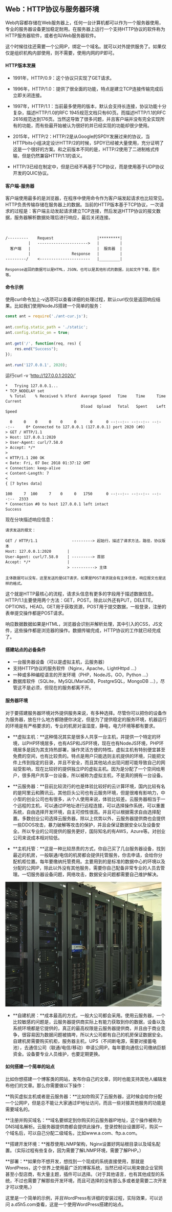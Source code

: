 ## Web：HTTP协议与服务器环境



Web内容都存储在Web服务器上，任何一台计算机都可以作为一个服务器使用，专业的服务器设备更加稳定耐用。在服务器上运行一个支持HTTP协议的软件称为HTTP服务器软件，或者也叫Web服务器软件。

这个时候往往还需要一个公网IP，绑定一个域名。就可以对外提供服务了。如果仅仅是组织机构内部使用，则不需要，使用内网的IP即可。



#### HTTP版本发展

* 1991年，HTTP/0.9：这个协议只实现了GET请求。



* 1996年，HTTP/1.0：提供了很全面的功能，特点是建立TCP连接传输完成后立即关闭连接。



* 1997年，HTTP/1.1：当前最多使用的版本，默认会支持长连接，协议功能十分复杂，描述HTTP/1.0的RFC 1945规范文档只有60页。而描述HTTP/1.1的RFC 2616规范达到176页。当然这导致了很多问题，并且客户端并没有完全实现所有的功能，而有些最开始被认为很好的并已经实现的功能却很少使用。



* 2015年，HTTP/2：HTTP/2是从Google的SPDY发展过来的协议，当HTTPbits小组决定设计HTTP/2的时候，SPDY已经被大量使用，充分证明了这是一个很好的方案。和之前版本不同的是，HTTP/2使用了二进制格式传输，但是仍然兼容HTTP/1.1的语义。


* HTTP/3已经在制定中，但是已经不再基于TCP协议，而是使用基于UDP协议开发的QUIC协议。



#### 客户端-服务器

客户端使用最多的是浏览器，在程序中使用命令作为客户端发起请求也比较常见。HTTP负责传输存储在服务器上的数据。当前的HTTP版本基于TCP协议，一次请求的过程是：客户端主动发起请求建立TCP连接，然后发送HTTP协议的报文数据，服务器解析数据处理后进行响应，最后关闭连接。

```


/---------    Request                   |*********|
          |   ---------------------->   |         |
  客户端   |	                          |  服务器  |
          |                  Response   |         |
---------/    <----------------------   |_________|

Response返回的数据可以是HTML，JSON，也可以是其他形式的数据，比如文件下载，图片等。
```



#### 命令示例

使用curl命令加上-v选项可以查看详细的处理过程，默认curl仅仅是返回响应结果。比如我们使用NodeJS搭建一个简单的服务：

```javascript
const ant = require('./ant-cur.js');

ant.config.static_path = './static';
ant.config.static_on = true;

ant.get('/', function(req, res) {
    res.end("Success");
});

ant.run('127.0.0.1', 2020);

```



运行curl  -v  ‘http://127.0.0.1:2020/’

```
*   Trying 127.0.0.1...
* TCP_NODELAY set
  % Total    % Received % Xferd  Average Speed   Time    Time     Time  Current
                                 Dload  Upload   Total   Spent    Left  Speed

  0     0    0     0    0     0      0      0 --:--:-- --:--:-- --:--:--     0* Connected to 127.0.0.1 (127.0.0.1) port 2020 (#0)
> GET / HTTP/1.1
> Host: 127.0.0.1:2020
> User-Agent: curl/7.58.0
> Accept: */*
> 
< HTTP/1.1 200 OK
< Date: Fri, 07 Dec 2018 01:37:12 GMT
< Connection: keep-alive
< Content-Length: 7
< 
{ [7 bytes data]

100     7  100     7    0     0   1750      0 --:--:-- --:--:-- --:--:--  2333
* Connection #0 to host 127.0.0.1 left intact
Success
```

现在分块描述响应信息：

```
请求发送的报文：

GET / HTTP/1.1               ---------> 起始行，描述了请求方法，路径，协议版本
Host: 127.0.0.1:2020       |
User-Agent: curl/7.58.0    | ---------> 首部
Accept: */*                |
                           > ----------> 主体

主体数据可以没有，这里发送的是GET请求，如果是POST请求就会有主体信息，响应报文也是这样的格式。
```

这个就是HTTP最核心的流程，请求头信息有更多的字段用于描述数据信息。HTTP/1.1主要使用两个方法：GET，POST。除此以外还有PUT，DELETE，OPTIONS，HEAD。GET用于获取资源，POST用于提交数据，一般登录，注册的表单提交操作都是POST请求。

响应数据数据如果是HTML，浏览器会识别并解析处理，其中引入的CSS，JS文件，这些操作都是浏览器的操作。数据传输完成，HTTP协议的工作就已经完成了。



#### 搭建站点的必备条件

* 一台服务器设备（可以是虚拟主机，云服务器）
* 支持HTTP协议的服务软件（Nginx，Apache，LightHttpd ...）
* 一种或多种编程语言的开发环境（PHP，NodeJS，GO，Python ...）
* 数据库软件（SQLite，MySQL/MariaDB，PostgreSQL，MongoDB ...），尽管这不是必须，但现在的服务都离不开。



#### 服务器环境

对于要搭建服务器环境对外提供服务来说，有多种选择。尽管你可以把你的设备作为服务器，放在什么地方都随便你决定，但是为了提供稳定的服务环境，机器运行的环境是有严格要求的，专业的机房对温湿度，静电，电力环境等都有要求。

* **虚拟主机：**这种情况其实是很多人共享一台主机，并提供一个特定的环境，以PHP环境居多，也有ASP和JSP环境，现在也有NodeJS环境，PHP环境居多是因为其支持热部署，操作灵活方便的特性。虚拟主机有特别便宜甚至免费的空间，也有比较贵的。特点是用户只能选则主机提供的环境，只能把文件上传到指定的目录，并且不安全，而且其他站点出现问题可能导致自己的网站受影响，现在比较好的提供独立IP的虚拟主机。因为是分配了一个空间给用户，很多用户共享一台设备，所以被称为虚拟主机，不是真的拥有一台设备。



* **云服务器：**目前比较流行的也是体验比较好的云计算环境，国内比较有名的是阿里云和腾讯云。其他巨头公司也有云服务环境，但是很难有影响力，中小型的创业公司也有很多，从个人使用来说，体验比较差。云服务器相当于一个远程的主机，可以通过IP地址进行远程连接，可以选择操作系统，可以重置系统，自由选择开发环境，自主可控性很高。并且可以根据需求自由选择配置。多数创业公司选择云服务器，除以上优势以外，云服务器提供商也会提供一些DDOS攻击，暴力破解等攻击的保护，并且会保证数据安全以及设备安全。所以专业的公司提供的服务更好，国际知名的有AWS，Azure等。对创业公司来说成本相对较低。



* **主机托管：**这是一种比较昂贵的方式，你自己买了几台服务器设备，找到最近的机房，一般联通/电信的机房都会提供托管服务，你去申请，会给你分配机柜位置。每年要缴纳托管费用。主要用到的是标准的数据中心的环境以及分配的公网IP，除此以外没有其他服务，需要你自己配备非常专业的人员去管理。一切服务器设备问题，网络攻击，数据安全问题都需要自己维护解决。

![](data-center3.jpg)

* **自建机房：**成本最高的方式，一般大公司都会采用。使用云服务器，一个比较敏感的问题是，云服务器提供商实际上有能力获取到你的数据，设备以及系统环境都是它提供的，真正的最高权限是云服务器提供商，并且由于商业竞争，很容易因为数据问题被搞垮，所以大公司都有自己的机房保证数据安全。自建机房需要购买机柜，服务器主机，UPS（不间断电源，需要对接蓄电池），去通信公司（联通/电信/移动）申请公网IP。每年要向通信公司缴纳巨额资金。设备要专业人员维护，也要定期更换。



#### 如何搭建一个简单的站点

比如你想搭建一个博客类的网站，发布你自己的文章，同时也能支持其他人编辑发布他们的文章。那么你需要做以下操作：

**购买虚拟主机或者是云服务器：**比如你购买了云服务器，这时候会给你分配一个公网IP，但是总不能让大家通过IP地址访问，而且一些对接其他服务的功能是需要域名的。

**注册并购买域名：**域名要绑定到你购买的云服务器IP地址，这个操作被称为DNS域名解析。云服务器提供商都会提供此操作，登录控制台设置即可，购买一个域名后，可以自己分配二级域名，比如www.a.com、ftp.a.com。

**搭建开发环境：**推荐使用LNMP架构，Nginx设置好网站根目录以及域名配置。（实际过程有些复杂，因为需要了解LNMP环境，需要了解PHP。）

**部署：**如果你不想开发，想找到一个现成的系统直接使用，那就是WordPress，这个世界上使用最广泛的博客系统，当然已经可以用来做企业官网甚至小型店商，有大量主题，插件可以选择。（对于其他语言，也有其他成型的系统，不过也需要了解那些开发环境，而且可选择的没有那么多或者是需要二次开发才可以使用。）

这里是一个简单的示例，并且WordPress有详细的安装过程，实际效果，可以访问 a.d5h5.com查看，这是一个使用WordPress搭建的站点。